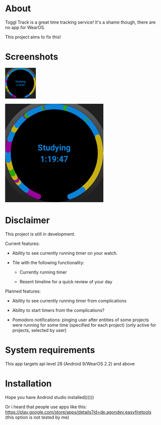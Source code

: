 # About
Toggl Track is a great time tracking service! It's a shame though, there are no app for WearOS.

This project aims to fix this!

# Screenshots

<img src="pictures/pic_1.png" alt="drawing" width="100"/>

![image](pictures/pic_1.png)

# Disclaimer
This project is still in development.

Current features:

- Ability to see currently running timer on your watch.

- Tile with the following functionality:

    - Currently running timer

    - Resent timeline for a quick review of your day
    
Planned features:

- Ability to see currently running timer from complications

- Ability to start timers from the complications?

- Pomodoro notifications: pinging user after entities of some projects were running for some time (specified for each project) (only active for projects, selected by user)

# System requirements
This app targets api level 28 (Android 9/WearOS 2.2) and above

# Installation
Hope you have Android studio installed))))))

Or i heard that people use apps like this: https://play.google.com/store/apps/details?id=de.agondev.easyfiretools (this option is not tested by me)